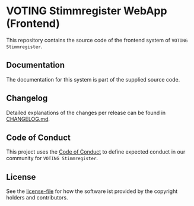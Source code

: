 # VOTING Stimmregister WebApp (Frontend)

This repository contains the source code of the frontend system of `VOTING Stimmregister`.

## Documentation

The documentation for this system is part of the supplied source code.

## Changelog

Detailed explanations of the changes per release can be found in [CHANGELOG.md](./CHANGELOG.md).

## Code of Conduct

This project uses the [Code of Conduct](./CODE_OF_CONDUCT.md) to define expected conduct in our community for `VOTING Stimmregister`.

## License

See the [license-file](./LICENSE) for how the software ist provided by the copyright holders and contributors.
